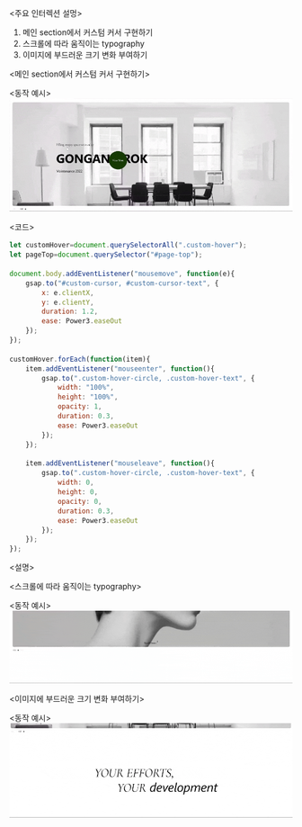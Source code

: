 <주요 인터렉션 설멍>

1. 메인 section에서 커스텀 커서 구현하기
2. 스크롤에 따라 움직이는 typography 
3. 이미지에 부드러운 크기 변화 부여하기


<메인 section에서 커스텀 커서 구현하기>

<동작 예시>
![images](https://github.com/kkii0801/Readme_files/blob/main/images_1/main_section_custom_cursor_GIF.gif?raw=true)

<코드>
``` JavaScript
let customHover=document.querySelectorAll(".custom-hover");
let pageTop=document.querySelector("#page-top");

document.body.addEventListener("mousemove", function(e){
	gsap.to("#custom-cursor, #custom-cursor-text", {
		x: e.clientX,
		y: e.clientY,
		duration: 1.2,
		ease: Power3.easeOut
	});
});

customHover.forEach(function(item){
	item.addEventListener("mouseenter", function(){
		gsap.to(".custom-hover-circle, .custom-hover-text", {
			width: "100%",
			height: "100%",
			opacity: 1,
			duration: 0.3,
			ease: Power3.easeOut
		});
	});

	item.addEventListener("mouseleave", function(){
		gsap.to(".custom-hover-circle, .custom-hover-text", {
			width: 0,
			height: 0,
			opacity: 0,
			duration: 0.3,
			ease: Power3.easeOut
		});
	});
});
```

<설명>

<스크롤에 따라 움직이는 typography>

<동작 예시>
![images](https://github.com/kkii0801/Readme_files/blob/main/images_1/typotext_GIF.gif?raw=true)

<이미지에 부드러운 크기 변화 부여하기>

<동작 예시>
![images](https://github.com/kkii0801/Readme_files/blob/main/images_1/css_GIF.gif?raw=true)
